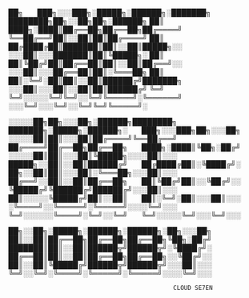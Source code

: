 
██╗  ███╗░░░███╗░█████╗░██████╗░███████╗  ████████╗██╗░░██╗██╗░██████╗
██║  ████╗░████║██╔══██╗██╔══██╗██╔════╝  ╚══██╔══╝██║░░██║██║██╔════╝
██║  ██╔████╔██║███████║██║░░██║█████╗░░  ░░░██║░░░███████║██║╚█████╗░
██║  ██║╚██╔╝██║██╔══██║██║░░██║██╔══╝░░  ░░░██║░░░██╔══██║██║░╚═══██╗
██║  ██║░╚═╝░██║██║░░██║██████╔╝███████╗  ░░░██║░░░██║░░██║██║██████╔╝
╚═╝  ╚═╝░░░░░╚═╝╚═╝░░╚═╝╚═════╝░╚══════╝  ░░░╚═╝░░░╚═╝░░╚═╝╚═╝╚═════╝░

░░░░░██╗██╗░░░██╗░██████╗████████╗  ███████╗░█████╗░██████╗░  ███╗░░░███╗██╗░░░██╗
░░░░░██║██║░░░██║██╔════╝╚══██╔══╝  ██╔════╝██╔══██╗██╔══██╗  ████╗░████║╚██╗░██╔╝
░░░░░██║██║░░░██║╚█████╗░░░░██║░░░  █████╗░░██║░░██║██████╔╝  ██╔████╔██║░╚████╔╝░
██╗░░██║██║░░░██║░╚═══██╗░░░██║░░░  ██╔══╝░░██║░░██║██╔══██╗  ██║╚██╔╝██║░░╚██╔╝░░
╚█████╔╝╚██████╔╝██████╔╝░░░██║░░░  ██║░░░░░╚█████╔╝██║░░██║  ██║░╚═╝░██║░░░██║░░░
░╚════╝░░╚═════╝░╚═════╝░░░░╚═╝░░░  ╚═╝░░░░░░╚════╝░╚═╝░░╚═╝  ╚═╝░░░░░╚═╝░░░╚═╝░░░

██╗░░██╗░█████╗░██████╗░██████╗░██╗░░░██╗
██║░░██║██╔══██╗██╔══██╗██╔══██╗╚██╗░██╔╝
███████║██║░░██║██████╦╝██████╦╝░╚████╔╝░
██╔══██║██║░░██║██╔══██╗██╔══██╗░░╚██╔╝░░
██║░░██║╚█████╔╝██████╦╝██████╦╝░░░██║░░░
╚═╝░░╚═╝░╚════╝░╚═════╝░╚═════╝░░░░╚═╝░░░

                                                  
                                                  
                                                  CLOUD SE7EN
